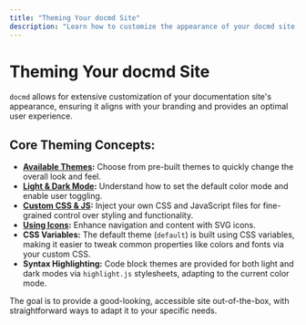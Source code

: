 ```yaml
---
title: "Theming Your docmd Site"
description: "Learn how to customize the appearance of your docmd site, including themes, modes, custom styles, and icons."
---
```


# Theming Your docmd Site

`docmd` allows for extensive customization of your documentation site's appearance, ensuring it aligns with your branding and provides an optimal user experience.

## Core Theming Concepts:

*   **[Available Themes](/theming/available-themes/):** Choose from pre-built themes to quickly change the overall look and feel.
*   **[Light & Dark Mode](/theming/light-dark-mode/):** Understand how to set the default color mode and enable user toggling.
*   **[Custom CSS & JS](/theming/custom-css-js/):** Inject your own CSS and JavaScript files for fine-grained control over styling and functionality.
*   **[Using Icons](/theming/icons/):** Enhance navigation and content with SVG icons.
*   **CSS Variables:** The default theme (`default`) is built using CSS variables, making it easier to tweak common properties like colors and fonts via your custom CSS.
*   **Syntax Highlighting:** Code block themes are provided for both light and dark modes via `highlight.js` stylesheets, adapting to the current color mode.

The goal is to provide a good-looking, accessible site out-of-the-box, with straightforward ways to adapt it to your specific needs.